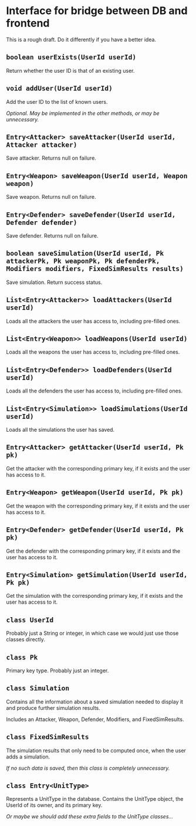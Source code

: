 # Interface for bridge between DB and frontend

This is a rough draft.
Do it differently if you have a better idea.


## `boolean userExists(UserId userId)`

Return whether the user ID is that of an existing user.

## `void addUser(UserId userId)`

Add the user ID to the list of known users.

*Optional.*
*May be implemented in the other methods, or may be unnecessary.*

## `Entry<Attacker> saveAttacker(UserId userId, Attacker attacker)`

Save attacker.
Returns null on failure.

## `Entry<Weapon> saveWeapon(UserId userId, Weapon weapon)`

Save weapon.
Returns null on failure.

## `Entry<Defender> saveDefender(UserId userId, Defender defender)`

Save defender.
Returns null on failure.

## `boolean saveSimulation(UserId userId, Pk attackerPk, Pk weaponPk, Pk defenderPk, Modifiers modifiers, FixedSimResults results)`

Save simulation.
Return success status.

## `List<Entry<Attacker>> loadAttackers(UserId userId)`

Loads all the attackers the user has access to, including pre-filled
ones.

## `List<Entry<Weapon>> loadWeapons(UserId userId)`

Loads all the weapons the user has access to, including pre-filled ones.

## `List<Entry<Defender>> loadDefenders(UserId userId)`

Loads all the defenders the user has access to, including pre-filled
ones.

## `List<Entry<Simulation>> loadSimulations(UserId userId)`

Loads all the simulations the user has saved.

## `Entry<Attacker> getAttacker(UserId userId, Pk pk)`

Get the attacker with the corresponding primary key, if it exists and
the user has access to it.

## `Entry<Weapon> getWeapon(UserId userId, Pk pk)`

Get the weapon with the corresponding primary key, if it exists and
the user has access to it.

## `Entry<Defender> getDefender(UserId userId, Pk pk)`

Get the defender with the corresponding primary key, if it exists and
the user has access to it.

## `Entry<Simulation> getSimulation(UserId userId, Pk pk)`

Get the simulation with the corresponding primary key, if it exists and
the user has access to it.

## `class UserId`

Probably just a String or integer, in which case we would just use those
classes directly.

## `class Pk`

Primary key type.
Probably just an integer.

## `class Simulation`

Contains all the information about a saved simulation needed to display
it and produce further simulation results.

Includes an Attacker, Weapon, Defender, Modifiers, and FixedSimResults.

## `class FixedSimResults`

The simulation results that only need to be computed once, when the user
adds a simulation.

*If no such data is saved, then this class is completely unnecessary.*

## `class Entry<UnitType>`

Represents a UnitType in the database.
Contains the UnitType object, the UserId of its owner, and its primary
key.

*Or maybe we should add these extra fields to the UnitType classes...*
